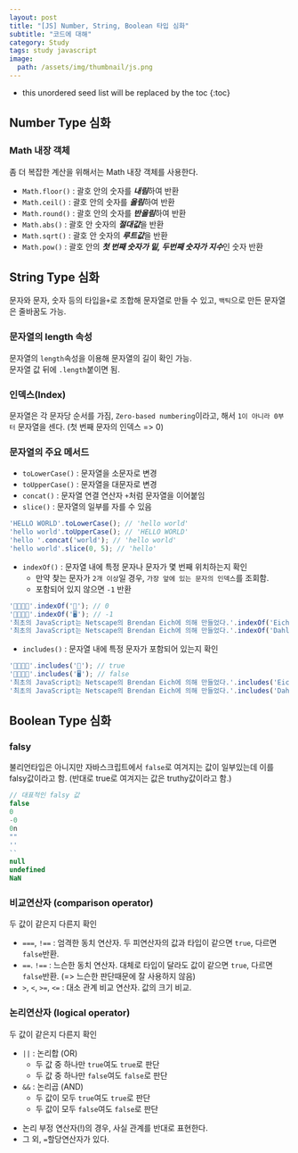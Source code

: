 ```yaml
---
layout: post
title: "[JS] Number, String, Boolean 타입 심화"
subtitle: "코드에 대해"
category: Study
tags: study javascript
image:
  path: /assets/img/thumbnail/js.png
---
```


* this unordered seed list will be replaced by the toc
{:toc}

<!--more-->

## Number Type 심화

### Math 내장 객체
좀 더 복잡한 계산을 위해서는 Math 내장 객체를 사용한다.
- `Math.floor()` : 괄호 안의 숫자를 ***내림***하여 반환
- `Math.ceil()` : 괄호 안의 숫자를 ***올림***하여 반환
- `Math.round()` : 괄호 안의 숫자를 ***반올림***하여 반환
- `Math.abs()` : 괄호 안 숫자의 ***절대값***을 반환
- `Math.sqrt()` : 괄호 안 숫자의 ***루트값***을 반환
- `Math.pow()` : 괄호 안의 ***첫 번째 숫자가 밑, 두번째 숫자가 지수***인 숫자 반환


## String Type 심화
문자와 문자, 숫자 등의 타입을`+`로 조합해 문자열로 만들 수 있고, `백틱`으로 만든 문자열은 줄바꿈도 가능.  


### 문자열의 length 속성
문자열의 `length`속성을 이용해 문자열의 길이 확인 가능.  
문자열 값 뒤에 `.length`붙이면 됨.


### 인덱스(Index)
문자열은 각 문자당 순서를 가짐, `Zero-based numbering`이라고, 해서 `1이 아니라 0부터` 문자열을 센다. (첫 번째 문자의 인덱스 => 0)


### 문자열의 주요 메서드
- `toLowerCase()` : 문자열을 소문자로 변경
- `toUpperCase()` : 문자열을 대문자로 변경
- `concat()` : 문자열 연결 연산자 `+`처럼 문자열을 이어붙임
- `slice()` : 문자열의 일부를 자를 수 있음

```javaScript
'HELLO WORLD'.toLowerCase(); // 'hello world'
'hello world'.toUpperCase(); // 'HELLO WORLD'
'hello '.concat('world'); // 'hello world'
'hello world'.slice(0, 5); // 'hello'
```

- `indexOf()` : 문자열 내에 특정 문자나 문자가 몇 번째 위치하는지 확인
  - 만약 찾는 문자가 `2개 이상`일 경우, `가장 앞에 있는 문자의 인덱스`를 조회함.
  - 포함되어 있지 않으면 `-1` 반환

```javaScript
'🍎🍓🍉🍇'.indexOf('🍎'); // 0
'🍎🍓🍉🍇'.indexOf('🖥'); // -1
'최초의 JavaScript는 Netscape의 Brendan Eich에 의해 만들었다.'.indexOf('Eich'); // 34
'최초의 JavaScript는 Netscape의 Brendan Eich에 의해 만들었다.'.indexOf('Dahl'); // -1
```

- `includes()` : 문자열 내에 특정 문자가 포함되어 있는지 확인

```javaScript
'🍎🍓🍉🍇'.includes('🍎'); // true
'🍎🍓🍉🍇'.includes('🖥'); // false
'최초의 JavaScript는 Netscape의 Brendan Eich에 의해 만들었다.'.includes('Eich'); // true
'최초의 JavaScript는 Netscape의 Brendan Eich에 의해 만들었다.'.includes('Dahl'); // false
```


## Boolean Type 심화

### falsy
불리언타입은 아니지만 자바스크립트에서 `false`로 여겨지는 값이 일부있는데 이를 falsy값이라고 함. (반대로 true로 여겨지는 값은 truthy값이라고 함.)

```javaScript
// 대표적인 falsy 값
false
0
-0
0n
""
''
``
null
undefined
NaN
```

### 비교연산자 (comparison operator)
두 값이 같은지 다른지 확인

- `===`, `!==` : 엄격한 동치 연산자. 두 피연산자의 값과 타입이 같으면 `true`, 다르면 `false`반환. 
- `==`. `!==` : 느슨한 동치 연산자. 대체로 타입이 달라도 값이 같으면 `true`, 다르면 `false`반환. (=> 느슨한 판단때문에 잘 사용하지 않음)
- `>`, `<`, `>=`, `<=` : 대소 관계 비교 연산자. 값의 크기 비교.


### 논리연산자 (logical operator)
두 값이 같은지 다른지 확인


- `||` : 논리합 (OR)
  - 두 값 중 하나만 `true`여도 `true`로 판단
  - 두 값 중 하나만 `false`여도 `false`로 판단
- `&&` : 논리곱 (AND)
  - 두 값이 모두 `true`여도 `true`로 판단
  - 두 값이 모두 `false`여도 `false`로 판단

* 논리 부정 연산자(!)의 경우, 사실 관계를 반대로 표현한다.
* 그 외, `=`할당연산자가 있다.